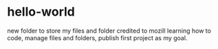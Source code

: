 # hello-world
new folder to store my files and folder credited to mozill
learning how to code, manage files and folders, publish first project as my goal.
